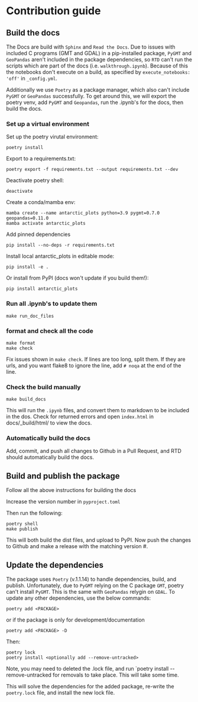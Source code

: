 # Contribution guide
## Build the docs
The Docs are build with `Sphinx` and `Read the Docs`. Due to issues with included C programs (GMT and GDAL) in a pip-installed package, `PyGMT` and `GeoPandas` aren't included in the package dependencies, so `RTD` can't run the scripts which are part of the docs (i.e. `walkthrough.ipynb`). Because of this the notebooks don't execute on a build, as specified by `execute_notebooks: 'off'` in `_config.yml`.

Additionally we use `Poetry` as a package manager, which also can't include `PyGMT` or `GeoPandas` successfully. To get around this, we will export the poetry venv, add `PyGMT` and `Geopandas`, run the .ipynb's for the docs, then build the docs.

### Set up a virtual environment

Set up the poetry virutal environment:

    poetry install

Export to a requirements.txt:

    poetry export -f requirements.txt --output requirements.txt --dev

Deactivate poetry shell:
    
    deactivate

Create a conda/mamba env:

    mamba create --name antarctic_plots python=3.9 pygmt=0.7.0 geopandas=0.11.0
    mamba activate antarctic_plots

Add pinned dependencies

    pip install --no-deps -r requirements.txt

Install local antarctic_plots in editable mode:

    pip install -e .

Or install from PyPI (docs won't update if you build them!):

    pip install antarctic_plots

### Run all .ipynb's to update them

    make run_doc_files

### format and check all the code

    make format
    make check

Fix issues shown in `make check`. If lines are too long, split them. If they are urls, and you want flake8 to ignore the line, add `# noqa` at the end of the line. 

### Check the build manually

    make build_docs

This will run the `.ipynb` files, and convert them to markdown to be included in the dos.
Check for returned errors and open `index.html` in docs/_build/html/ to view the docs.

### Automatically build the docs 

Add, commit, and push all changes to Github in a Pull Request, and RTD should automatically build the docs.

## Build and publish the package
Follow all the above instructions for building the docs

Increase the version number in `pyproject.toml`

Then run the following:

    poetry shell
    make publish

This will both build the dist files, and upload to PyPI. Now push the changes to Github and make a release with the matching version #. 

## Update the dependencies
The package uses `Poetry` (v.1.1.14) to handle dependencies, build, and publish. Unfortunately, due to `PyGMT` relying on the C package `GMT`, poetry can't install `PyGMT`. This is the same with `GeoPandas` relygin on `GDAL`. To update any other dependencies, use the below commands:

    poetry add <PACKAGE>

or if the package is only for development/documentation

    poetry add <PACKAGE> -D

Then:

    poetry lock
    poetry install <optionally add --remove-untracked>

Note, you may need to deleted the .lock file, and run `poetry install --remove-untracked for removals to take place. This will take some time.

This will solve the dependencies for the added package, re-write the `poetry.lock` file, and install the new lock file. 

<!-- This uses the doc_requirements.txt included in the repository, which was create with the below code:

    conda create --name doc_requirements python=3.9
    conda activate doc_requirements
    mamba install pytest flake8 isort jupyter-book 
    pip install black[jupyer]
    pip list --format=freeze > doc_requirements.txt

This should be included in the .readthedocs.yaml, so it should be the env RTD uses to build.
Since `execute_notebooks: "off"` is set in _config.yml, RTD shouldn't need any other packages installed to build.

Add, commit, and push all changes to Github, and RTD should automatically build the docs -->

<!-- ### Need local install to build

    conda create --name ant_plots_build --clone doc_requirements
    conda activate ant_plots_build
    conda install pandas numpy pooch xarray pyproj verde rioxarray netCDF4 pygmt geopandas

Export to requirements.txt
    
    pip list --format=freeze > requirements.txt

Add them to poetry.lock file
    cat requirements.txt | xargs poetry add
    pip install -r requirements.txt -->

<!-- ## Older instructions

## install the dependencies seperately:
    
    mamba install pandas numpy pooch xarray pyproj verde rioxarray pygmt geopandas netCDF4 tqdm

Optionally add ipykernel jupyterlab and notebook if you want to use iPython.

## to import working env into poetry
    mamba create --name antarctic_plots python=3.8
    mamba activate antarctic_plots
    mamba install pandas numpy pooch xarray pyproj verde rioxarray netCDF4 pygmt geopandas black pytest flake8 isort jupyter-book
    pip list --format=freeze > requirements.txt
    cat requirements.txt | xargs poetry add
    pip instal -e . 

## to get poetry to work
without hashes
    poetry export -f requirements.txt --output requirements.txt --dev --without-hashes
    pip install -r requirements.txt

or with hashes
    poetry export -f requirements.txt --output requirements.txt --dev 
    pip install --no-deps -r requirements.txt

pip install -e .
conda install pygmt geopandas -->
